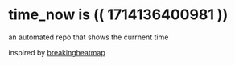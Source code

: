 # time_now is (( 1714136400981 ))

an automated repo that shows the currnent time

inspired by [breakingheatmap](https://github.com/breakingheatmap/breakingheatmap)